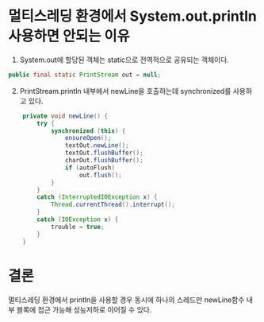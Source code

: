 # 멀티스레딩 환경에서 System.out.println 사용하면 안되는 이유
1. System.out에 할당된 객체는 static으로 전역적으로 공유되는 객체이다.
```java
public final static PrintStream out = null;
```
2. PrintStream.println 내부에서 newLine을 호출하는데 synchronized를 사용하고 있다.

```java
    private void newLine() {
        try {
            synchronized (this) {
                ensureOpen();
                textOut.newLine();
                textOut.flushBuffer();
                charOut.flushBuffer();
                if (autoFlush)
                    out.flush();
            }
        }
        catch (InterruptedIOException x) {
            Thread.currentThread().interrupt();
        }
        catch (IOException x) {
            trouble = true;
        }
    }
```

# 결론
멀티스레딩 환경에서 println을 사용할 경우 동시에 하나의 스레드만 newLine함수 내부 블록에 접근 가능해 성능저하로 이어질 수 있다.